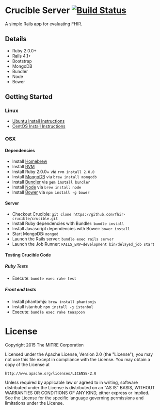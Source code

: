 # Crucible Server [![Build Status](https://travis-ci.org/fhir-crucible/crucible.svg?branch=master)](https://travis-ci.org/fhir-crucible/crucible)

A simple Rails app for evaluating FHIR.

## Details ##
  - Ruby 2.0.0+
  - Rails 4.1+
  - Bootstrap
  - MongoDB
  - Bundler
  - Node
  - Bower

## Getting Started ##

### Linux ###

- [Ubuntu Install Instructions](https://github.com/fhir-crucible/crucible/wiki/Installation-Instructions-(Ubuntu-14.04))
- [CentOS Install Instructions](https://github.com/fhir-crucible/crucible/wiki/Installation-Instructions-(CentOS-7.1.1503))

### OSX ###

#### Dependencies
- Install [Homebrew](http://brew.sh/)
- Install [RVM](https://rvm.io/)
- Install Ruby 2.0.0+ via ```rvm install 2.0.0```
- Install [MongoDB](https://www.mongodb.org/) via ```brew install mongodb```
- Install [Bundler](http://bundler.io/) via ```gem install bundler```
- Install [Node](https://nodejs.org/) via ```brew install node```
- Install [Bower](http://bower.io/) via ```npm install -g bower```

#### Server
- Checkout Crucible: ```git clone https://github.com/fhir-crucible/crucible.git```
- Install Ruby dependencies with Bundler: ```bundle install```
- Install Javascript dependencies with Bower: ```bower install```
- Start MongoDB: ```mongod```
- Launch the Rails server: ```bundle exec rails server```
- Launch the Job Runner: ```RAILS_ENV=development bin/delayed_job start```

#### Testing Crucible Code
##### Ruby Tests
- Execute: ```bundle exec rake test```

##### Front end tests
- Install phantomjs: ```brew install phantomjs```
- Install istanbul: ```npm install -g istanbul```
- Execute: ```bundle exec rake teaspoon```

# License

Copyright 2015 The MITRE Corporation

Licensed under the Apache License, Version 2.0 (the "License");
you may not use this file except in compliance with the License.
You may obtain a copy of the License at

    http://www.apache.org/licenses/LICENSE-2.0

Unless required by applicable law or agreed to in writing, software
distributed under the License is distributed on an "AS IS" BASIS,
WITHOUT WARRANTIES OR CONDITIONS OF ANY KIND, either express or implied.
See the License for the specific language governing permissions and
limitations under the License.
